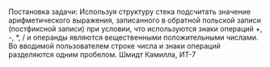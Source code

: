Постановка задачи:
    Используя структуру стека подсчитать значение арифметического выражения, записанного в обратной польской записи (постфиксной записи) при условии, что используются знаки операций +, -, *, / и операнды являются вещественными положительными числами. Во вводимой пользователем строке числа и знаки операций разделяются одним пробелом.
Шмидт Камилла, ИТ-7